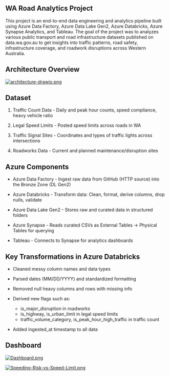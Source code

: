 ## WA Road Analytics Project

This project is an end-to-end data engineering and analytics pipeline built using Azure Data Factory, Azure Data Lake Gen2, Azure Databricks, Azure Synapse Analytics, and Tableau. The goal of the project was to analyzes various public transport and road infrastructure datasets published on data.wa.gov.au to get insights into traffic patterns, road safety, infrastructure coverage, and roadwork disruptions across Western Australia.

## Architecture Overview

[![architecture-drawio.png](https://i.postimg.cc/prPdKwGb/architecture-drawio.png)](https://postimg.cc/hz3gB5Rp)

## Dataset

1. Traffic Count Data - Daily and peak hour counts, speed compliance, heavy vehicle ratio

2. Legal Speed Limits - Posted speed limits across roads in WA

3. Traffic Signal Sites - Coordinates and types of traffic lights across intersections

4. Roadworks Data - Current and planned maintenance/disruption sites


## Azure Components

- Azure Data Factory - Ingest raw data from GitHub (HTTP source) into the Bronze Zone (DL Gen2)

- Azure Databricks - Transform data: Clean, format, derive columns, drop nulls, validate

- Azure Data Lake Gen2 - Stores raw and curated data in structured folders

- Azure Synapse - Reads curated CSVs as External Tables → Physical Tables for querying

- Tableau - Connects to Synapse for analytics dashboards


## Key Transformations in Azure Databricks

- Cleaned messy column names and data types

- Parsed dates (MM/DD/YYYY) and standardized formatting

- Removed null heavy columns and rows with missing info

- Derived new flags such as:
    - is_major_disruption in roadworks
    - is_highway, is_urban_limit in legal speed limits
    - traffic_volume_category, is_peak_hour_high_traffic in traffic count

- Added ingested_at timestamp to all data


## Dashboard

[![Dashboard.png](https://i.postimg.cc/RVq3h6PQ/Dashboard.png)](https://postimg.cc/mtfZ6DWt)

[![Speeding-Risk-vs-Speed-Limit.png](https://i.postimg.cc/66b3k697/Speeding-Risk-vs-Speed-Limit.png)](https://postimg.cc/9zTCThwV)

